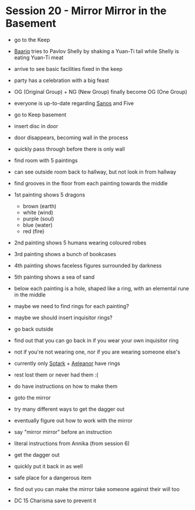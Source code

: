 # Session 20 - Mirror Mirror in the Basement

- go to the Keep
- [Baariq](https://bookstack.hemels.me/books/Inquisitors/page/baariq) tries to Pavlov Shelly by shaking a Yuan-Ti tail while Shelly is eating Yuan-Ti meat

- arrive to see basic facilities fixed in the keep
- party has a celebration with a big feast
- OG (Original Group) + NG (New Group) finally become OG (One Group)
- everyone is up-to-date regarding [Sanos](https://bookstack.hemels.me/books/Inquisitors/page/sanos) and Five

- go to Keep basement
- insert disc in door
- door disappears, becoming wall in the process
- quickly pass through before there is only wall

- find room with 5 paintings
- can see outside room back to hallway, but not look in from hallway
- find grooves in the floor from each painting towards the middle

- 1st painting shows 5 dragons
  - brown (earth)
  - white (wind)
  - purple (soul)
  - blue (water)
  - red (fire)

- 2nd painting shows 5 humans wearing coloured robes
- 3rd painting shows a bunch of bookcases
- 4th painting shows faceless figures surrounded by darkness
- 5th painting shows a sea of sand

- below each painting is a hole, shaped like a ring, with an elemental rune in the middle
- maybe we need to find rings for each painting?
- maybe we should insert inquisitor rings?

- go back outside
- find out that you can go back in if you wear your own inquisitor ring
- not if you're not wearing one, nor if you are wearing someone else's

- currently only [Sotark](https://bookstack.hemels.me/books/Inquisitors/page/sotark) + [Aeleanor](https://bookstack.hemels.me/books/Inquisitors/page/aeleanor) have rings
- rest lost them or never had them :(
- do have instructions on how to make them

- goto the mirror
- try many different ways to get the dagger out
- eventually figure out how to work with the mirror
- say "mirror mirror" before an instruction
- literal instructions from Annika (from session 6)

- get the dagger out
- quickly put it back in as well
- safe place for a dangerous item

- find out you can make the mirror take someone against their will too
- DC 15 Charisma save to prevent it
